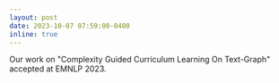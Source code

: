 ```yaml
---
layout: post
date: 2023-10-07 07:59:00-0400
inline: true
---
```


Our work on "Complexity Guided Curriculum Learning On Text-Graph" accepted at EMNLP 2023.